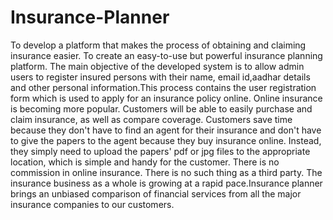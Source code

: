 # Insurance-Planner
To develop a platform that makes the process of obtaining and claiming insurance easier. To create an easy-to-use but powerful insurance planning platform. The main objective of the developed system is to allow admin users to register insured persons with their name, email id,aadhar details and other personal information.This process contains the user registration form which is used to apply for an insurance policy online. Online insurance is becoming more popular. Customers will be able to
easily purchase and claim insurance, as well as compare coverage. Customers save time because they don't have to find an agent for their insurance and don't have to give the papers to the agent because they buy insurance online. Instead, they simply need to upload the papers' pdf or jpg files to the appropriate location, which is simple and handy for the customer. There is no commission in online insurance. There is no such thing as a third party. The insurance business as a whole is growing at a rapid pace.Insurance planner brings an unbiased comparison of financial services from all the major insurance companies to our customers.
